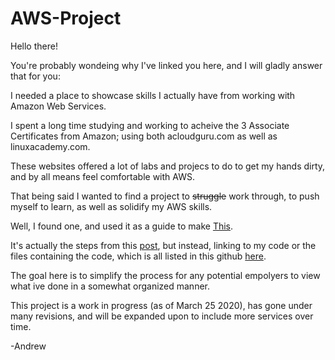 # AWS-Project
Hello there!

You're probably wondeing why I've linked you here, and I will gladly answer that for you:

I needed a place to showcase skills I actually have from working with Amazon Web Services. 

I spent a long time studying and working to acheive the 3 Associate Certificates from Amazon; using both acloudguru.com as well as linuxacademy.com. 

These websites offered a lot of labs and projecs to do to get my hands dirty, and by all means feel comfortable with AWS. 

That being said I wanted to find a project to ~~struggle~~ work through, to push myself to learn, as well as solidify my AWS skills. 

Well, I found one, and used it as a guide to make [This](https://github.com/Andrews-repo/AWS-Project/blob/master/gitignore.md).

It's actually the steps from this [post](https://www.reddit.com/r/sysadmin/comments/8inzn5/so_you_want_to_learn_aws_aka_how_do_i_learn_to_be/), but instead, linking to my code or the files containing the code, which is all listed in this github [here](https://github.com/Andrews-repo/AWS-Project).

The goal here is to simplify the process for any potential empolyers to view what ive done in a somewhat organized manner. 

This project is a work in progress (as of March 25 2020), has gone under many revisions, and will be expanded upon to include more services over time.

-Andrew
